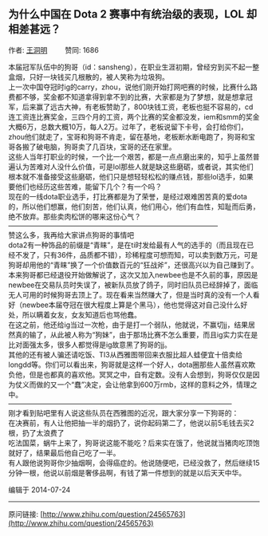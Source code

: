 ## 为什么中国在 Dota 2 赛事中有统治级的表现，LOL 却相差甚远？

作者: [王洞明](http://www.zhihu.com/people/wang-dong-ming-37)&nbsp;&nbsp;&nbsp;&nbsp;&nbsp;&nbsp;&nbsp;&nbsp; 赞同: 1686


本届冠军队伍中的狗哥（id：sansheng），在职业生涯初期，曾经穷到买不起一整盒烟，只好一块钱买几根散的，被人笑称为垃圾狗。<br>上一次中国夺冠时ig的carry，zhou，说他们刚开始打网吧赛的时候，比赛什么路费都不够，奖金都不知道拿得到拿不到的比赛，大家都是为了梦想，就是想拿冠军，后来赢了远古大神，有老板赞助了，800块钱工资，老板也挺不容易的，cd连工资连比赛奖金，三四个月的工资，两个比赛的奖金都没发，iem和smm的奖金大概6万，总数大概10万，每人2万。过年了，老板说留下卡号，会打给你们，zhou他们就走了，宝哥和狗哥不肯走，留在基地，老板断水断电跑了，狗哥和宝哥各搬了破电脑，狗哥卖了几百块，宝哥的还在家里。<br>这些人当年打职业的时候，一个比一个艰苦，都是一点点磨出来的，知乎上虽然普遍认为苦难对人没什么价值，可是lol那些人就是缺这些磨砺，或者说，其实他们根本就不准备接受这些磨砺，他们只是想轻轻松松的赚点钱，那些lol选手，如果要他们也经历这些苦难，能留下几个？有一个吗？<br>现在的一线dota职业选手，打比赛都是为了荣誉，是经过艰难困苦真的爱dota的，所以他们想赢，他们刻苦，他们认真，他们用心，他们有血性，知耻而后勇，绝不放弃。那些卖肉松饼的哪来这份心气？<br>——————————————————————————————<br>赞这么多，我再给大家讲点狗哥的事情吧<br>dota2有一种饰品的前缀是“青睐”，是在ti时发给最有人气的选手的（而且现在已经不发了，只有36件，品质都不错），珍稀程度可想而知，可以卖到数万元，可是狗哥却用他的“青睐”换了一个价值数百元的“狂战斧”，还很高兴以为自己赚到了。<br>本来狗哥都已经退役开始做解说了，这次又加入newbee也是不久前的事，原因是newbee在交易队员时失误了，被新队员放了鸽子，同时旧队员已经辞掉了，面临无人可用的时候狗哥去顶上了。现在看来当然赚大了，但是当时真的没有一个人看好（newbee本届夺冠在很大程度上算是个黑马），他也觉得这对自己没什么好处，所以瞒着女友，女友知道后也骂他蠢。<br>在这之前，他还给ig当过一次枪，由于是打一个弱队，他就说，不赢切jj，结果居然真的输了，从此被人称为“狗妹”，由于那场比赛不怎么重要，而且ig实力实在是比对面强太多，很多人都觉得是ig故意黑了狗哥的jj。<br>其他的还有被人骗还请吃饭、TI3从西雅图带回来衣服比超人蛙便宜十倍卖给longdd等。你们可以看出来，狗哥就是这样一个好人，dota圈那些人虽然喜欢欺负他，但是也都真的喜欢他。冥冥之中，自有定数。没有人会想到，狗哥仅仅是因为仗义而做的又一个“蠢”决定，会让他拿到600万rmb，这样的意料之外，情理之中。<br>————————————————————————————————<br>刚才看到贴吧里有人说这些队员在西雅图的近况，跟大家分享一下狗哥的：<br>在决赛前，有人让他把抽一半的烟扔了，说你起码第二了，他说以前5毛钱去买2根，扔了太浪费了<br>吃法国菜，蜗牛上来了，狗哥说这能不能吃？后来实在饿了，他说就当猪肉吃顶饱就好了，结果最后他自己吃了一半。<br>有人跟他说狗哥你少抽烟啊，会得癌症的。他说随便吧，已经没救了，然后继续15分钟一根，他说以前烟是奢侈品啊，有钱了第一件想到的就是以后天天中华。



编辑于 2014-07-24



---
原问链接: [http://www.zhihu.com/question/24565763](http://www.zhihu.com/question/24565763)